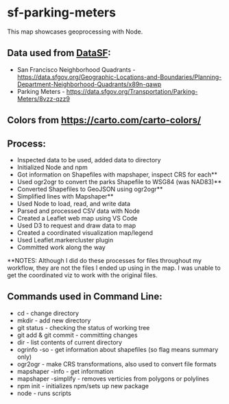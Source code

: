 sf-parking-meters
======

This map showcases geoprocessing with Node. 

## Data used from [DataSF](https://datasf.org/opendata/):
* San Francisco Neighborhood Quadrants - https://data.sfgov.org/Geographic-Locations-and-Boundaries/Planning-Department-Neighborhood-Quadrants/x89n-qawp
* Parking Meters - https://data.sfgov.org/Transportation/Parking-Meters/8vzz-qzz9  

## Colors from https://carto.com/carto-colors/

## Process:
* Inspected data to be used, added data to directory
* Initialized Node and npm 
* Got information on Shapefiles with mapshaper, inspect CRS for each**
* Used ogr2ogr to convert the parks Shapefile to WSG84 (was NAD83)**
* Converted Shapefiles to GeoJSON using ogr2ogr**
* Simplified lines with Mapshaper**
* Used Node to load, read, and write data
* Parsed and processed CSV data with Node
* Created a Leaflet web map using VS Code
* Used D3 to request and draw data to map
* Created a coordinated visualization map/legend
* Used Leaflet.markercluster plugin
* Committed work along the way

**NOTES: Although I did do these processes for files throughout my workflow, they are not the files I ended up using in the map. I was unable to get the coordinated viz to work with the original files.

## Commands used in Command Line:
* cd - change directory
* mkdir - add new directory
* git status - checking the status of working tree
* git add & git commit - committing changes
* dir - list contents of current directory
* ogrinfo -so - get information about shapefiles (so flag means summary only)
* ogr2ogr - make CRS transformations, also used to convert file formats
* mapshaper -info - get information 
* mapshaper -simplify - removes verticies from polygons or polylines
* npm init - initializes npm/sets up new package
* node - runs scripts
